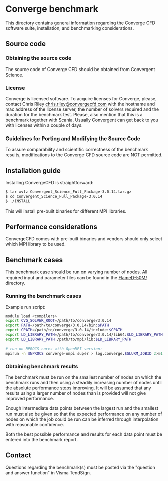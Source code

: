 # Converge benchmark

This directory contains general information regarding the Converge
CFD software suite, installation, and benchmarking considerations. 

## Source code


### Obtaining the source code

The source code of Converge CFD should be obtained from Convergent Science.

### License

Converge is licensed software. To acquire licenses for Converge,
please, contact Chris Riley <chris.riley@convergecfd.com> with the
hostname and mac address of the license server, the number of solvers
required and the duration for the benchmark test. Please, also mention
that this is a benchmark together with Scania. Usually Convergent can
get back to you with licenses within a couple of days.

### Guidelines for Porting and Modifying the Source Code

To assure comparability and scientific correctness of the benchmark
results, modifications to the Converge CFD source code are NOT permitted.

## Installation guide

Installing ConvergeCFD is straightforward:
```bash
$ tar xvfz Convergent_Science_Full_Package-3.0.14.tar.gz
$ cd Convergent_Science_Full_Package-3.0.14
$ ./INSTALL
```

This will install pre-built binaries for different MPI 
libraries.


## Performance considerations

ConvergeCFD comes with pre-built binaries and vendors should only
select which MPI library to be used.

## Benchmark cases

This benchmark case should be run on varying number of nodes.
All required input and parameter files can be found in the 
[FlameD-50M/](./FlameD-50M) directory.

### Running the benchmark cases

Example run script:

```bash
module load <compilers>
export CVG_SOLVER_ROOT=/path/to/converge/3.0.14
export PATH=/path/to/converge/3.0.14/bin:$PATH
export CPATH=/path/to/converge/3.0.14/include:$CPATH
export LD_LIBRARY_PATH=/path/to/converge/3.0.14/lib64:$LD_LIBRARY_PATH
export LD_LIBRARY_PATH /path/to/mpi/lib:$LD_LIBRARY_PATH

# run on NPROCS cores with OpenMPI version:
mpirun -n $NPROCS converge-ompi super > log.converge.$SLURM_JOBID 2>&1
```

### Obtaining benchmark results

The benchmark must be run on the smallest number of nodes on which the benchmark runs and then using a steadily increasing number of nodes until the absolute performance stops improving. It will be assumed that any results using a larger number of nodes than is provided will not give improved performance.

Enough intermediate data points between the largest run and the smallest run must also be given so that the expected performance on any number of nodes on which the job could be run can be inferred through interpolation with reasonable confidence.

Both the best possible performance and results for each data point must be entered into the benchmark report.

## Contact

Questions regarding the benchmark(s) must be posted via the "question and answer function" in Visma TendSign.

